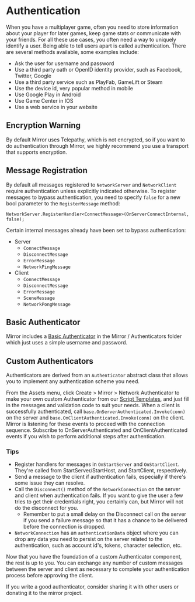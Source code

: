# Authentication

When you have a multiplayer game, often you need to store information about your player for later games, keep game stats or communicate with your friends. For all these use cases, you often need a way to uniquely identify a user. Being able to tell users apart is called authentication. There are several methods available, some examples include:

-   Ask the user for username and password
-   Use a third party oath or OpenID identity provider, such as Facebook, Twitter, Google
-   Use a third party service such as PlayFab, GameLift or Steam
-   Use the device id, very popular method in mobile
-   Use Google Play in Android
-   Use Game Center in IOS
-   Use a web service in your website

## Encryption Warning

By default Mirror uses Telepathy, which is not encrypted, so if you want to do authentication through Mirror, we highly recommend you use a transport that supports encryption.

## Message Registration

By default all messages registered to `NetworkServer` and `NetworkClient` require authentication unless explicitly indicated otherwise. To register messages to bypass authentication, you need to specify `false` for a new bool parameter to the `RegisterMessage` method:

```
NetworkServer.RegisterHandler<ConnectMessage>(OnServerConnectInternal, false);
```

Certain internal messages already have been set to bypass authentication:

-   Server
    -   `ConnectMessage`
    -   `DisconnectMessage`
    -   `ErrorMessage`
    -   `NetworkPingMessage`
-   Client
    -   `ConnectMessage`
    -   `DisconnectMessage`
    -   `ErrorMessage`
    -   `SceneMessage`
    -   `NetworkPongMessage`

## Basic Authenticator

Mirror includes a [Basic Authenticator](../Components/Authenticators/Basic.md) in the Mirror / Authenticators folder which just uses a simple username and password.

## Custom Authenticators

Authenticators are derived from an `Authenticator` abstract class that allows you to implement any authentication scheme you need.

From the Assets menu, click Create > Mirror > Network Authenticator to make your own custom Authenticator from our [Script Templates](../General/ScriptTemplates.md), and just fill in the messages and validation code to suit your needs. When a client is successfully authenticated,  call `base.OnServerAuthenticated.Invoke(conn)` on the server and `base.OnClientAuthenticated.Invoke(conn)` on the client. Mirror is listening for these events to proceed with the connection sequence. Subscribe to OnServerAuthenticated and OnClientAuthenticated events if you wish to perform additional steps after authentication.

### Tips

-   Register handlers for messages in `OnStartServer` and `OnStartClient`. They're called from StartServer/StartHost, and StartClient, respectively.
-   Send a message to the client if authentication fails, especially if there's some issue they can resolve.
-   Call the `Disconnect()` method of the `NetworkConnection` on the server and client when authentication fails. If you want to give the user a few tries to get their credentials right, you certainly can, but Mirror will not do the disconnect for you.
    -   Remember to put a small delay on the Disconnect call on the server if you send a failure message so that it has a chance to be delivered before the connection is dropped.
-   `NetworkConnection` has an `authenticationData` object where you can drop any data you need to persist on the server related to the authentication, such as account id's, tokens, character selection, etc.

Now that you have the foundation of a custom Authenticator component, the rest is up to you. You can exchange any number of custom messages between the server and client as necessary to complete your authentication process before approving the client.

If you write a good authenticator, consider sharing it with other users or donating it to the mirror project.
